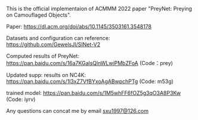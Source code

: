 This is the official implementaion of ACMMM 2022 paper "PreyNet: Preying on Camouflaged Objects".

Paper: https://dl.acm.org/doi/abs/10.1145/3503161.3548178

Datasets and configuration can reference: https://github.com/GewelsJI/SINet-V2

Computed results of PreyNet: https://pan.baidu.com/s/16a7KGalsQlnWLwiPMbZFoA (Code：prey)

Updated supp: results on NC4K: https://pan.baidu.com/s/1l3xZ7VfBYxoAgABwpchPTg (Code: m53g)

trained model: https://pan.baidu.com/s/1M5whFF6fOZ5g3qO3A8P3Kw (Code: iyrv)

Any questions can concat me by email sxu1997@126.com

